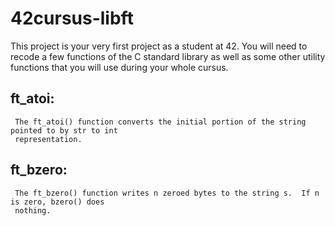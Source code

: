 # 42cursus-libft
This project is your very first project as a student at 42. You will need to recode a few functions of the C standard library as well as some other utility functions that you will use during your whole cursus.

## ft_atoi:
     The ft_atoi() function converts the initial portion of the string pointed to by str to int
     representation.

## ft_bzero:
     The ft_bzero() function writes n zeroed bytes to the string s.  If n is zero, bzero() does
     nothing.
